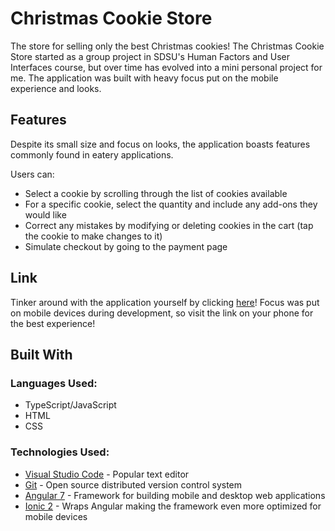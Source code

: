 # Christmas Cookie Store
The store for selling only the best Christmas cookies! The Christmas Cookie Store started as a group project in SDSU's Human Factors and User Interfaces course, but over time has evolved into a mini personal project for me. The application was built with heavy focus put on the mobile experience and looks.

## Features

Despite its small size and focus on looks, the application boasts features commonly found in eatery applications. 

Users can:
* Select a cookie by scrolling through the list of cookies available
* For a specific cookie, select the quantity and include any add-ons they would like
* Correct any mistakes by modifying or deleting cookies in the cart (tap the cookie to make changes to it)
* Simulate checkout by going to the payment page

## Link

Tinker around with the application yourself by clicking [here](https://ahochha.github.io/christmas-cookie-store/)! Focus was put on mobile devices during development, so visit the link on your phone for the best experience!

## Built With
### Languages Used:
* TypeScript/JavaScript
* HTML
* CSS

### Technologies Used:
* [Visual Studio Code](https://code.visualstudio.com/) - Popular text editor
* [Git](https://git-scm.com/) - Open source distributed version control system
* [Angular 7](https://angular.io/) - Framework for building mobile and desktop web applications
* [Ionic 2](https://ionicframework.com/) - Wraps Angular making the framework even more optimized for mobile devices
